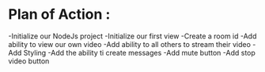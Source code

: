 # Plan of Action :

-Initialize our NodeJs project 
-Initialize our first view
-Create a room id 
-Add ability to view our own video
-Add ability to all others to stream their video
-Add Styling 
-Add the ability ti create messages 
-Add mute button
-Add stop video button